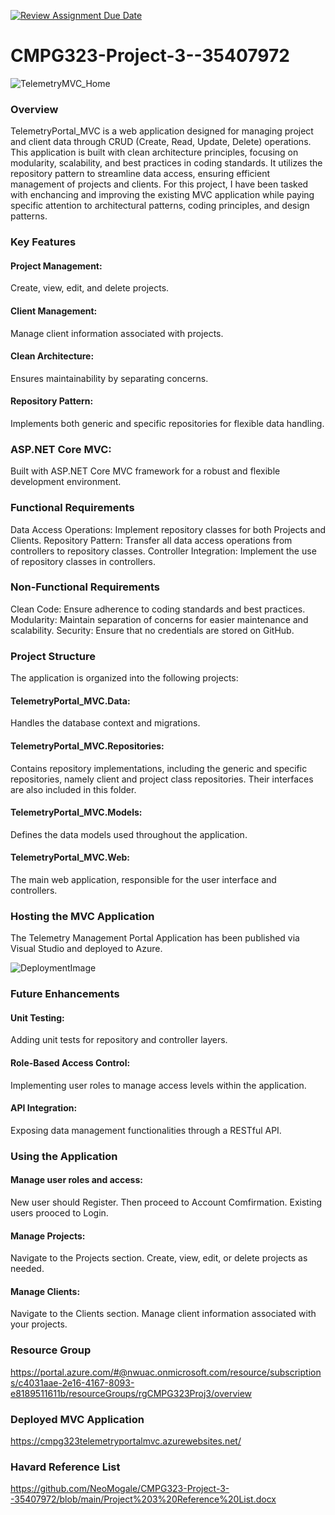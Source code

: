 [![Review Assignment Due Date](https://classroom.github.com/assets/deadline-readme-button-22041afd0340ce965d47ae6ef1cefeee28c7c493a6346c4f15d667ab976d596c.svg)](https://classroom.github.com/a/QXrtxkgT)

# CMPG323-Project-3--35407972


![TelemetryMVC_Home](https://github.com/user-attachments/assets/fcccd0ce-f8b9-4dc6-a6b4-a039c879991d)

### Overview
TelemetryPortal_MVC is a web application designed for managing project and client data through CRUD (Create, Read, Update, Delete) operations. This application is built with clean architecture principles, focusing on modularity, scalability, and best practices in coding standards. It utilizes the repository pattern to streamline data access, ensuring efficient management of projects and clients.
For this project, I have been tasked with enchancing and improving the existing MVC application while paying specific attention to architectural patterns, coding principles, and design patterns.

### Key Features
#### Project Management: 
Create, view, edit, and delete projects.
#### Client Management: 
Manage client information associated with projects.
#### Clean Architecture: 
Ensures maintainability by separating concerns.
#### Repository Pattern: 
Implements both generic and specific repositories for flexible data handling.
### ASP.NET Core MVC: 
Built with ASP.NET Core MVC framework for a robust and flexible development environment.

### Functional Requirements
Data Access Operations: Implement repository classes for both Projects and Clients.
Repository Pattern: Transfer all data access operations from controllers to repository classes.
Controller Integration: Implement the use of repository classes in controllers.

### Non-Functional Requirements
Clean Code: Ensure adherence to coding standards and best practices.
Modularity: Maintain separation of concerns for easier maintenance and scalability.
Security: Ensure that no credentials are stored on GitHub.

### Project Structure
The application is organized into the following projects:

#### TelemetryPortal_MVC.Data: 
Handles the database context and migrations.
#### TelemetryPortal_MVC.Repositories:
Contains repository implementations, including the generic and specific repositories, namely client and project class repositories. Their interfaces are also included in this folder. 
#### TelemetryPortal_MVC.Models: 
Defines the data models used throughout the application.
#### TelemetryPortal_MVC.Web: 
The main web application, responsible for the user interface and controllers.

### Hosting the MVC Application
The Telemetry Management Portal Application has been published via Visual Studio and deployed to Azure.


![DeploymentImage](https://github.com/user-attachments/assets/427c92dc-1e7b-484a-ba80-beeb9c97798a)


### Future Enhancements
#### Unit Testing: 
Adding unit tests for repository and controller layers.
#### Role-Based Access Control: 
Implementing user roles to manage access levels within the application.
#### API Integration: 
Exposing data management functionalities through a RESTful API.

### Using the Application
#### Manage user roles and access:
New user should Register.
Then proceed to Account Comfirmation.
Existing users prooced to Login.

#### Manage Projects:
Navigate to the Projects section.
Create, view, edit, or delete projects as needed.

#### Manage Clients:
Navigate to the Clients section.
Manage client information associated with your projects.

### Resource Group
https://portal.azure.com/#@nwuac.onmicrosoft.com/resource/subscriptions/c4031aae-2e16-4167-8093-e8189511611b/resourceGroups/rgCMPG323Proj3/overview

### Deployed MVC Application
https://cmpg323telemetryportalmvc.azurewebsites.net/

### Havard Reference List
https://github.com/NeoMogale/CMPG323-Project-3--35407972/blob/main/Project%203%20Reference%20List.docx

